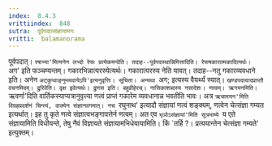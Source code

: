 ```yaml
---
index:  8.4.3
vrittiindex:  848
sutra:  पूर्वपदात्संज्ञायामगः
vritti:  balamanorama 
---
```


पूर्वपदात्। `रषाभ्या'मित्यनेन लभ्दो रेफः प्रत्येकमन्वेति। तदाह--पूर्वपदस्थान्निमित्तादिति। रेफषकारात्मकादित्यर्थः। `अग' इति फञ्चम्यन्तम्। गकारभिन्नात्परस्येत्यर्थः। गकारात्परस्य नेति यावत्। तदाह--नतु गकारव्यवधाने इति। अनेन `अट्कुप्वाङ्नुम्व्यवायेऽपि'इत्यनुवृत्तिः। सूचिता। अन्यथा `अग; इत्यस्य वैयर्थ्यं स्यात्। `खण्डपदत्वादप्राप्तौ वचनमिदम्। द्रुरिवेति। वृक्ष इवेत्यर्थः। द्रुणस इति। बहुव्रीहेरच्। नासिकाशब्दस्य नसादेशः। णत्वम्। ऋगयनमिति। `ऋवर्णा'दिति वार्तिकस्याप्यत्रानुवृत्त्या णत्वं प्राप्तं गकारेम व्यवधानान्न भवतीति भावः। अत्र `ऋचामयन'मिति विग्रहप्रदर्शनं चिन्त्यं, वाक्येन संज्ञानवगमात्। नच `रघुनाथ' इत्यादौ संज्ञायां णत्वं शङ्क्यम्, णत्वेन चेत्संज्ञा गम्यत इत्यर्थात्। इह तु कृते णत्वे संज्ञात्वभङ्गापत्तेर्न णत्वम्। अत एव `भृञोऽसंज्ञायां'मिति सूत्रभाष्ये `य एते संज्ञायामिति विधीयन्ते, तेषु नैवं विज्ञायते संज्ञायामभिधेयायामिति। किं `तर्हि ?। प्रत्ययान्तेन चेत्संज्ञा गम्यते' इत्युक्तम्। 

